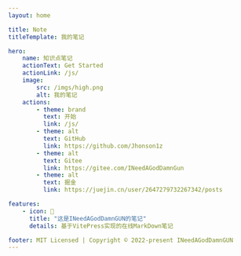 ```yaml
---
layout: home

title: Note
titleTemplate: 我的笔记

hero:
    name: 知识点笔记
    actionText: Get Started
    actionLink: /js/
    image:
        src: /imgs/high.png
        alt: 我的笔记
    actions:
        - theme: brand
          text: 开始
          link: /js/
        - theme: alt
          text: GitHub
          link: https://github.com/Jhonson1z
        - theme: alt
          text: Gitee
          link: https://gitee.com/INeedAGodDamnGun
        - theme: alt
          text: 掘金
          link: https://juejin.cn/user/2647279732267342/posts

features:
    - icon: 📓
      title: "这是INeedAGodDamnGUN的笔记"
      details: 基于VitePress实现的在线MarkDown笔记

footer: MIT Licensed | Copyright © 2022-present INeedAGodDamnGUN
---
```

